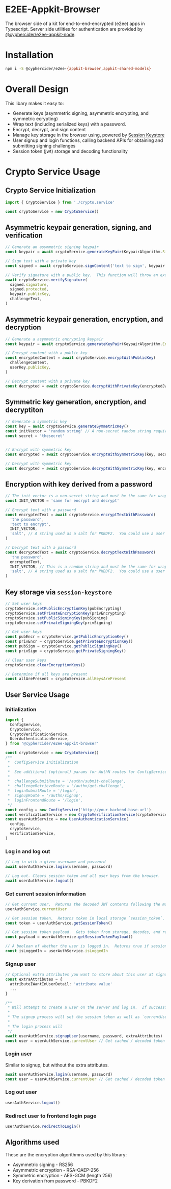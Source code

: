 # E2EE-Appkit-Browser

The browser side of a kit for end-to-end-encrypted (e2ee) apps in Typescript.  Server side utilities for authentication are provided by [@cyphercider/e2ee-appkit-node](https://www.npmjs.com/package/@cyphercider/e2ee-appkit-node).

# Installation

```sh
npm i -S @cyphercider/e2ee-{appkit-browser,appkit-shared-models}
```

# Overall Design

This libary makes it easy to:

- Generate keys (asymmetric signing, asymmetric encrypting, and symmetric ecrypting)
- Wrap text (including serialized keys) with a password.
- Encrypt, decrypt, and sign content
- Manage key storage in the browser using, powered by [Session Keystore](https://www.npmjs.com/package/session-keystore)
- User signup and login functions, calling backend APIs for obtaining and submitting signing challenges
- Session token (jwt) storage and decoding functionality

# Crypto Service Usage

## Crypto Service Initialization

```ts
import { CryptoService } from './crypto.service'

const cryptoService = new CryptoService()
```

## Asymmetric keypair generation, signing, and verification

```ts
// Generate an asymmetric signing keypair
const keypair = await cryptoService.generateKeyPair(KeypairAlgorithm.Signing)

// Sign text with a private key
const signed = await cryptoService.signContent('text to sign', keypair.privateKey)

// Verify signature with a public key.  This function will throw an exception if the signature is invalid
await cryptoService.verifySignature(
  signed.signature,
  signed.protected,
  keypair.publicKey,
  challengeText,
)
```

## Asymmetric keypair generation, encryption, and decryption


```ts
// Generate a asymmetric encrypting keypair
const keypair = await cryptoService.generateKeyPair(KeypairAlgorithm.Encrypting)

// Encrypt content with a public key 
const encryptedContent = await cryptoService.encryptWithPublicKey(
  challengeContent,
  userKey.publicKey,
)

// Decrypt content with a private key
const decrypted = await cryptoService.decryptWithPrivateKey(encryptedJwe, userKey.privateKey)
```

## Symmetric key generation, encryption, and decryptiton

```ts
// Generate a symmetric key
const key = await cryptoService.generateSymmetricKey()
const initVector = 'random string' // A non-secret random string required in symmetric encryption with AES-GCM 
const secret = 'thesecret'


// Encrypt with symmetric key
const encrypted = await cryptoService.encryptWithSymmetricKey(key, secret, initVector)

// Decrypt with symmetric key
const decrypted = await cryptoService.decryptWithSymmetricKey(key, encrypted, initVector)
```

## Encryption with key derived from a password

```ts
// The init vector is a non-secret string and must be the same for wrap / unwrap operations.  
const INIT_VECTOR = 'same for encrypt and decrypt' 

// Encrypt text with a password
const encryptedText = await cryptoService.encryptTextWithPassword(
  'the password',
  'text to encrypt',
  INIT_VECTOR, 
  'salt', // A string used as a salt for PKBDF2.  You could use a user's username for this.
)

// Decrypt text with a password
const decryptedText = await cryptoService.decryptTextWithPassword(
  'the password',
  encryptedText,
  INIT_VECTOR, // This is a random string and must be the same for wrap / unwrap operations.
  'salt', // A string used as a salt for PKBDF2.  You could use a user's username for this.
)
```

## Key storage via `session-keystore`

```ts
// Set user keys
cryptoService.setPublicEncryptionKey(pubEncrypting)
cryptoService.setPrivateEncryptionKey(privEncrypting)
cryptoService.setPublicSigningKey(pubSigning)
cryptoService.setPrivateSigningKey(privSigning)

// Get user keys
const pubEncr = cryptoService.getPublicEncryptionKey()
const privEncr = cryptoService.getPrivateEncryptionKey()
const pubSign = cryptoService.getPublicSigningKey()
const privSign = cryptoService.getPrivateSigningKey()

// Clear user keys
cryptoService.clearEncryptionKeys()

// Determine if all keys are present
const allArePresent = cryptoService.allKeysArePresent
```

## User Service Usage

### Initialization

```ts
import {
  ConfigService,
  CryptoService,
  CryptoVerificationService,
  UserAuthenticationService,
} from '@cyphercider/e2ee-appkit-browser'

const cryptoService = new CryptoService()
/**
 *  ConfigService Initialization
 * 
 *  See additional (optional) params for AuthN routes for ConfigService initialization. Defaults are:
 * 
 *  challengeSubmitRoute = '/authn/submit-challenge',
 *  challengeRetrieveRoute = '/authn/get-challenge',
 *  loginSubmitRoute = '/login',
 *  signupRoute = '/authn/signup',
 *  loginFrontendRoute = '/login',
 */
const config = new ConfigService('http://your-backend-base-url') 
const verificationService = new CryptoVerificationService(cryptoService)
const userAuthService = new UserAuthenticationService(
  config,
  cryptoService,
  verificationService,
)
```

### Log in and log out

```ts
// Log in with a given username and password
await userAuthService.login(username, password)

// Log out. Clears session token and all user keys from the browser.
await userAuthService.logout()
```

### Get current session information

```ts
// Get current user.  Returns the decoded JWT contents following the most recent user login.  Contains at least the attribute `sub: string`
userAuthService.currentUser

// Get session token.  Returns token in local storage `session_token`.
const token = userAuthService.getSessionToken()

// Get session token payload.  Gets token from storage, decodes, and returns.
const payload = userAuthService.getSessionTokenPayload()

// A boolean of whether the user is logged in.  Returns true if session token is in local storage and all keys are present in `session_keystore`.
const isLoggedIn = userAuthService.isLoggedIn
```

### Signup user

```ts
// Optional extra attributes you want to store about this user at signup time that will get passed in the payload to the login endpoint.
const extraAttributes = {
  attributeIWantInUserDetail: 'attribute value'
  ...
}

/**
 * Will attempt to create a user on the server and log in.  If successful, it will will return an object containing user keys and the user session token.  
 * 
 * The signup process will set the session token as well as `currentUser` if successful.
 * 
 * The login process will 
 */
await userAuthService.signupUser(username, password, extraAttributes)
const user = userAuthService.currentUser // Get cached / decoded token with user information (including any additional token attributes added by your server logic)
```

### Login user

Similar to signup, but without the extra attributes.

```ts
await userAuthService.login(username, password)
const user = userAuthService.currentUser // Get cached / decoded token with user information (including any additional token attributes added by your server logic)
```

### Log out user

```ts
userAuthService.logout()
```

### Redirect user to frontend login page

```ts
userAuthService.redirectToLogin()
```


## Algorithms used

These are the encryption algorithmns used by this library:

* Asymmetric signing - RS256
* Asymmetric encryption - RSA-OAEP-256
* Symmetric encryption - AES-GCM (length 256)
* Key derivation from password - PBKDF2
